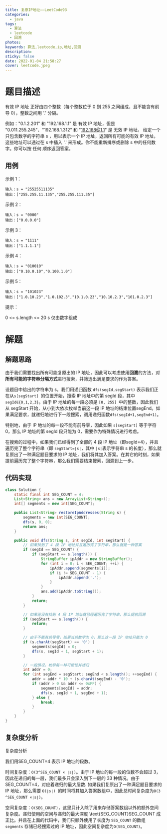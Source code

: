 ```yaml
---
title: 复原IP地址——LeetCode93
categories:
  - java
tags:
  - 算法
  - leetcode
  - 回溯
photos:
keywords: 算法,leetcode,ip,地址,回溯
description: 
sticky: false
date: 2022-01-04 21:58:27
cover: leetcode.jpeg
---
```


# 题目描述

有效 IP 地址 正好由四个整数（每个整数位于 0 到 255 之间组成，且不能含有前导 0），整数之间用 '.' 分隔。

例如："0.1.2.201" 和 "192.168.1.1" 是 有效 IP 地址，但是 "0.011.255.245"、"192.168.1.312" 和 "192.168@1.1" 是 无效 IP 地址。
给定一个只包含数字的字符串 s ，用以表示一个 IP 地址，返回所有可能的有效 IP 地址，这些地址可以通过在 s 中插入 '.' 来形成。你不能重新排序或删除 s 中的任何数字。你可以按 任何 顺序返回答案。

## 用例

示例 1：

```plaintext
输入：s = "25525511135"
输出：["255.255.11.135","255.255.111.35"]
```


示例 2：

```plaintext
输入：s = "0000"
输出：["0.0.0.0"]
```

示例 3：

```plaintext
输入：s = "1111"
输出：["1.1.1.1"]
```


示例 4：

```plaintext
输入：s = "010010"
输出：["0.10.0.10","0.100.1.0"]
```


示例 5：

```plaintext
输入：s = "101023"
输出：["1.0.10.23","1.0.102.3","10.1.0.23","10.10.2.3","101.0.2.3"]
```


提示：

0 <= s.length <= 20
s 仅由数字组成

# 解题

## 解题思路

由于我们需要找出所有可能复原出的 IP 地址，因此可以考虑使用**回溯**的方法，对**所有可能的字符串分隔方式**进行搜索，并筛选出满足要求的作为答案。

设题目中给出的字符串为 s。我们用递归函数 `dfs(segId,segStart)` 表示我们正在从`s[segStart] `的位置开始，搜索 IP 地址中的第 segId 段，其中`segId∈{0,1,2,3}`。由于 IP 地址的每一段必须是 `[0, 255] `中的整数，因此我们从 segStart 开始，从小到大依次枚举当前这一段 IP 地址的结束位置segEnd。如果满足要求，就递归地进行下一段搜索，调用递归函数`dfs(segId+1,segEnd+1)`。

特别地，由于 IP 地址的每一段不能有前导零，因此如果 `s[segStart]` 等于字符 0，那么 IP 地址的第 segId 段只能为 0，需要作为特殊情况进行考虑。

在搜索的过程中，如果我们已经得到了全部的 4 段 IP 地址（即segId=4），并且遍历完了整个字符串（即 `segStart=∣s∣`，其中 `|s|`表示字符串 s 的长度），那么就复原出了一种满足题目要求的 IP 地址，我们将其加入答案。在其它的时刻，如果提前遍历完了整个字符串，那么我们需要结束搜索，回溯到上一步。

## 代码实现

```java
class Solution {
    static final int SEG_COUNT = 4;
    List<String> ans = new ArrayList<String>();
    int[] segments = new int[SEG_COUNT];

    public List<String> restoreIpAddresses(String s) {
        segments = new int[SEG_COUNT];
        dfs(s, 0, 0);
        return ans;
    }

    public void dfs(String s, int segId, int segStart) {
        // 如果找到了 4 段 IP 地址并且遍历完了字符串，那么就是一种答案
        if (segId == SEG_COUNT) {
            if (segStart == s.length()) {
                StringBuffer ipAddr = new StringBuffer();
                for (int i = 0; i < SEG_COUNT; ++i) {
                    ipAddr.append(segments[i]);
                    if (i != SEG_COUNT - 1) {
                        ipAddr.append('.');
                    }
                }
                ans.add(ipAddr.toString());
            }
            return;
        }

        // 如果还没有找到 4 段 IP 地址就已经遍历完了字符串，那么提前回溯
        if (segStart == s.length()) {
            return;
        }

        // 由于不能有前导零，如果当前数字为 0，那么这一段 IP 地址只能为 0
        if (s.charAt(segStart) == '0') {
            segments[segId] = 0;
            dfs(s, segId + 1, segStart + 1);
        }

        // 一般情况，枚举每一种可能性并递归
        int addr = 0;
        for (int segEnd = segStart; segEnd < s.length(); ++segEnd) {
            addr = addr * 10 + (s.charAt(segEnd) - '0');
            if (addr > 0 && addr <= 0xFF) {
                segments[segId] = addr;
                dfs(s, segId + 1, segEnd + 1);
            } else {
                break;
            }
        }
    }
}
```

## 复杂度分析

复杂度分析

我们用SEG_COUNT=4 表示 IP 地址的段数。

时间复杂度：`O(3^SEG_COUNT × ∣s∣)`。由于 IP 地址的每一段的位数不会超过 3，因此在递归的每一层，我们最多只会深入到下一层的 33 种情况。由于 SEG_COUNT=4，对应着递归的最大层数. 如果我们复原出了一种满足题目要求的 IP 地址，那么需要 `O(∣s∣) `的时间将其加入答案数组中，因此总时间复杂度为`O(3 ^SEG_COUNT ×∣s∣)`。

空间复杂度：`O(SEG_COUNT)`，这里只计入除了用来存储答案数组以外的额外空间复杂度。递归使用的空间与递归的最大深度 \text{SEG\_COUNT}SEG_COUNT 成正比。并且在上面的代码中，我们只额外使用了长度为 `SEG_COUNT` 的数组 `segments` 存储已经搜索过的 IP 地址，因此空间复杂度为`O(SEG_COUNT)`。

